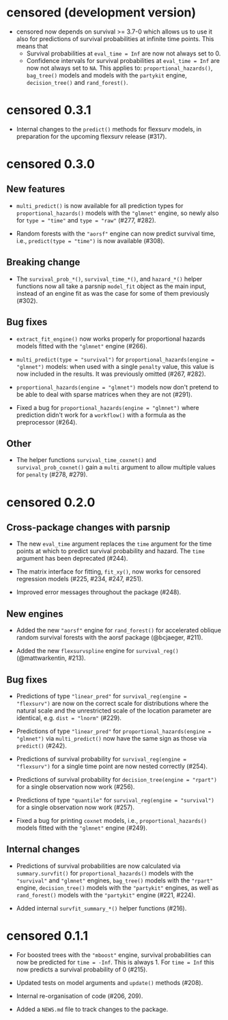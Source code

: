 # censored (development version)

* censored now depends on survival >= 3.7-0 which allows us to use it also for predictions of survival probabilities at infinite time points. 
This means that 
    - Survival probabilities at `eval_time = Inf` are now not always set to 0.
    - Confidence intervals for survival probabilities at `eval_time = Inf` are now not always set to `NA`.
This applies to: `proportional_hazards()`, `bag_tree()` models and models with the `partykit` engine, `decision_tree()` and `rand_forest()`. 

# censored 0.3.1

* Internal changes to the `predict()` methods for flexsurv models, in preparation for the upcoming flexsurv release (#317).


# censored 0.3.0

## New features

* `multi_predict()` is now available for all prediction types for `proportional_hazards()` models with the `"glmnet"` engine, so newly also for `type = "time"` and `type = "raw"` (#277, #282).

* Random forests with the `"aorsf"` engine can now predict survival time, i.e., `predict(type = "time")` is now available (#308).

## Breaking change

* The `survival_prob_*()`, `survival_time_*()`, and `hazard_*()` helper functions now all take a parsnip `model_fit` object as the main input, instead of an engine fit as was the case for some of them previously (#302).

## Bug fixes

* `extract_fit_engine()` now works properly for proportional hazards models fitted with the `"glmnet"` engine (#266).

* `multi_predict(type = "survival")` for `proportional_hazards(engine = "glmnet")` models: when used with a single `penalty` value, this value is now included in the results. It was previously omitted (#267, #282).

* `proportional_hazards(engine = "glmnet")` models now don't pretend to be able to deal with sparse matrices when they are not (#291).

* Fixed a bug for `proportional_hazards(engine = "glmnet")` where prediction didn't work for a `workflow()` with a formula as the preprocessor (#264).

## Other

* The helper functions `survival_time_coxnet()` and `survival_prob_coxnet()` gain a `multi` argument to allow multiple values for `penalty` (#278, #279).


# censored 0.2.0

## Cross-package changes with parsnip

* The new `eval_time` argument replaces the `time` argument for the time points at which to predict survival probability and hazard. The `time` argument has been deprecated (#244).

* The matrix interface for fitting, `fit_xy()`, now works for censored regression models (#225, #234, #247, #251).

* Improved error messages throughout the package (#248).

## New engines

* Added the new `"aorsf"` engine for `rand_forest()` for accelerated oblique random survival forests with the aorsf package (@bcjaeger, #211).

* Added the new `flexsurvspline` engine for `survival_reg()` (@mattwarkentin, #213).

## Bug fixes

* Predictions of type `"linear_pred"` for `survival_reg(engine = "flexsurv")` are now on the correct scale for distributions where the natural scale and the unrestricted scale of the location parameter are identical, e.g. `dist = "lnorm"` (#229).

* Predictions of type `"linear_pred"` for `proportional_hazards(engine = "glmnet")` via `multi_predict()` now have the same sign as those via `predict()` (#242).

* Predictions of survival probability for `survival_reg(engine = "flexsurv")` for a single time point are now nested correctly (#254).

* Predictions of survival probability for `decision_tree(engine = "rpart")` for a single observation now work (#256).

* Predictions of type `"quantile"` for `survival_reg(engine = "survival")` for a single observation now work (#257).

* Fixed a bug for printing `coxnet` models, i.e., `proportional_hazards()` models fitted with the `"glmnet"` engine (#249).

## Internal changes

* Predictions of survival probabilities are now calculated via `summary.survfit()` for `proportional_hazards()` models with the `"survival"` and `"glmnet"` engines, `bag_tree()` models with the `"rpart"` engine, `decision_tree()` models with the `"partykit"` engines, as well as `rand_forest()` models with the `"partykit"` engine (#221, #224). 

* Added internal `survfit_summary_*()` helper functions (#216).


# censored 0.1.1

* For boosted trees with the `"mboost"` engine, survival probabilities can now be predicted for `time = -Inf`. This is always 1. For `time = Inf` this now predicts a survival probability of 0 (#215).

* Updated tests on model arguments and `update()` methods (#208).

* Internal re-organisation of code (#206, 209).

* Added a `NEWS.md` file to track changes to the package.
